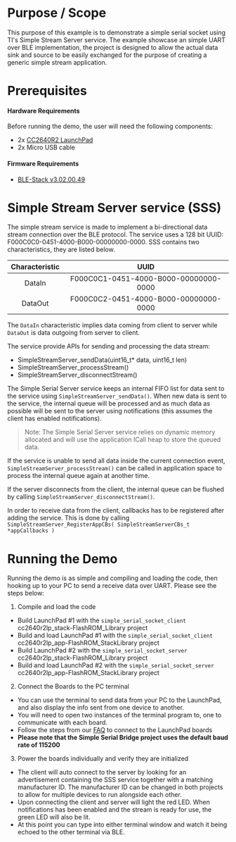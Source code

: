 
Purpose / Scope
===============

This purpose of this example is to demonstrate a simple serial socket using
TI's Simple Stream Server service. The example showcase an simple UART over
BLE implementation, the project is designed to allow the actual data sink and
source to be easily exchanged for the purpose of creating a generic simple
stream application.

Prerequisites
=============

#### Hardware Requirements

Before running the demo, the user will need the following components:

- 2x [CC2640R2 LaunchPad](http://www.ti.com/tool/launchxl-cc2640r2)
- 2x Micro USB cable

#### Firmware Requirements

- [BLE-Stack v3.02.00.49](http://www.ti.com/tool/SIMPLELINK-CC2640R2-SDK)

Simple Stream Server service (SSS)
=========================

The simple stream service is made to implement a bi-directional data stream
connection over the BLE protocol. The service uses a 128 bit UUID:
F000C0C0-0451-4000-B000-00000000-0000. SSS contains two characteristics, they
are listed below.

| Characteristic    | UUID                                      |
|:-----------------:|:-----------------------------------------:|
|DataIn             | F000C0C1-0451-4000-B000-00000000-0000     |
|DataOut            | F000C0C2-0451-4000-B000-00000000-0000     |

The `DataIn` characteristic implies  data coming from client to server while
`DataOut` is data outgoing from server to client.

The service provide APIs for sending and processing the data stream:
* SimpleStreamServer_sendData(uint16_t* data, uint16_t len)
* SimpleStreamServer_processStream()
* SimpleStreamServer_disconnectStream()

The Simple Serial Server service keeps an internal FIFO list for data sent to
the service using `SimpleStreamServer_sendData()`. When new data is sent to the
service, the internal queue will be processed and as much data as possible
will be sent to the server using notifications (this assumes the client has
enabled notifications).

> Note: The Simple Serial Server service relies on dynamic memory allocated and
> will use the application ICall heap to store the queued data.

If the service is unable to send all data inside the current connection event,
`SimpleStreamServer_processStream()` can be called in application space to
process the internal queue again at another time.

If the server disconnects from the client, the internal queue can be flushed
by calling `SimpleStreamServer_disconnectStream()`.

In order to receive data from the client, callbacks has to be registered
after adding the service. This is done by calling
`SimpleStreamServer_RegisterAppCBs( SimpleStreamServerCBs_t *appCallbacks )`

Running the Demo
================

Running the demo is as simple and compiling and loading the code, then hooking
up to your PC to send a receive data over UART. Please see the steps below:

1. Compile and load the code
 - Build LaunchPad #1 with the `simple_serial_socket_client`
 cc2640r2lp_stack-FlashROM_Library project
 - Build and load LaunchPad #1 with the `simple_serial_socket_client`
 cc2640r2lp_app-FlashROM_StackLibrary project
 - Build LaunchPad #2 with the `simple_serial_socket_server`
 cc2640r2lp_stack-FlashROM_Library project
 - Build and load LaunchPad #2 with the `simple_serial_socket_server`
 cc2640r2lp_app-FlashROM_StackLibrary project

2. Connect the Boards to the PC terminal
 - You can use the terminal to send data from your PC to the LaunchPad, and
 also display the info sent from one device to another.
 - You will need to open two instances of the terminal program to, one to
 communicate with each board.
 - Follow the steps from our [FAQ](faq.md) to connect to the LaunchPad boards
 - **Please note that the Simple Serial Bridge project uses the default baud
 rate of 115200**

3. Power the boards individually  and verify they are initialized
 - The client will auto connect to the server by looking for an advertisement
 containing the SSS service together with a
   matching manufacturer ID. The manufacturer ID can be changed in both
   projects to allow for multiple devices to run
   alongside each other.
 - Upon connecting the client and server will light the red LED. When
 notifications has been enabled and the stream is ready
   for use, the green LED will also be lit.
 - At this point you can type into either terminal window and watch it being
 echoed to the other terminal via BLE.
